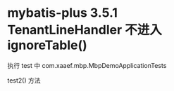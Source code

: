 # mybatis-plus 3.5.1 TenantLineHandler 不进入 ignoreTable()

执行 test 中 com.xaaef.mbp.MbpDemoApplicationTests

test2() 方法

